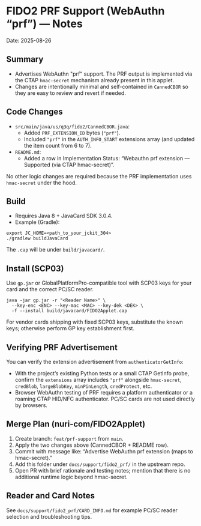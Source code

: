 # FIDO2 PRF Support (WebAuthn “prf”) — Notes

Date: 2025-08-26

## Summary

- Advertises WebAuthn "prf" support. The PRF output is implemented via the CTAP `hmac-secret` mechanism already present in this applet.
- Changes are intentionally minimal and self-contained in `CannedCBOR` so they are easy to review and revert if needed.

## Code Changes

- `src/main/java/us/q3q/fido2/CannedCBOR.java`:
  - Added `PRF_EXTENSION_ID` bytes (`"prf"`).
  - Included `"prf"` in the `AUTH_INFO_START` extensions array (and updated the item count from 6 to 7).
- `README.md`:
  - Added a row in Implementation Status: “Webauthn prf extension — Supported (via CTAP hmac-secret)”.

No other logic changes are required because the PRF implementation uses `hmac-secret` under the hood.

## Build

- Requires Java 8 + JavaCard SDK 3.0.4.
- Example (Gradle):

```
export JC_HOME=<path_to_your_jckit_304>
./gradlew buildJavaCard
```

The `.cap` will be under `build/javacard/`.

## Install (SCP03)

Use `gp.jar` or GlobalPlatformPro-compatible tool with SCP03 keys for your card and the correct PC/SC reader.

```
java -jar gp.jar -r "<Reader Name>" \
  --key-enc <ENC> --key-mac <MAC> --key-dek <DEK> \
  -f --install build/javacard/FIDO2Applet.cap
```

For vendor cards shipping with fixed SCP03 keys, substitute the known keys; otherwise perform GP key establishment first.

## Verifying PRF Advertisement

You can verify the extension advertisement from `authenticatorGetInfo`:

- With the project’s existing Python tests or a small CTAP GetInfo probe, confirm the `extensions` array includes `"prf"` alongside `hmac-secret`, `credBlob`, `largeBlobKey`, `minPinLength`, `credProtect`, etc.
- Browser WebAuthn testing of PRF requires a platform authenticator or a roaming CTAP HID/NFC authenticator. PC/SC cards are not used directly by browsers.

## Merge Plan (nuri-com/FIDO2Applet)

1. Create branch: `feat/prf-support` from `main`.
2. Apply the two changes above (CannedCBOR + README row).
3. Commit with message like: “Advertise WebAuthn prf extension (maps to hmac-secret).”
4. Add this folder under `docs/support/fido2_prf/` in the upstream repo.
5. Open PR with brief rationale and testing notes; mention that there is no additional runtime logic beyond hmac-secret.

## Reader and Card Notes

See `docs/support/fido2_prf/CARD_INFO.md` for example PC/SC reader selection and troubleshooting tips.

